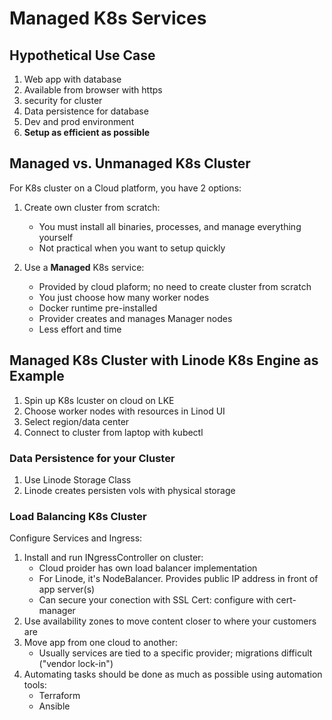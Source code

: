 # Managed K8s Services

## Hypothetical Use Case
1. Web app with database
2. Available from browser with https
3. security for cluster
4. Data persistence for database
5. Dev and prod environment
6. **Setup as efficient as possible**

## Managed vs. Unmanaged K8s Cluster
For K8s cluster on a Cloud platform, you have 2 options:

1. Create own cluster from scratch:
    - You must install all binaries, processes, and manage everything yourself
    - Not practical when you want to setup quickly

2. Use a **Managed** K8s service:
    - Provided by cloud plaform; no need to create cluster from scratch
    - You just choose how many worker nodes
    - Docker runtime pre-installed
    - Provider creates and manages Manager nodes
    - Less effort and time

## Managed K8s Cluster with Linode K8s Engine as Example

1. Spin up K8s lcuster on cloud on LKE
2. Choose worker nodes with resources in Linod UI
3. Select region/data center
4. Connect to cluster from laptop with kubectl

### Data Persistence for your Cluster
1. Use Linode Storage Class
2. Linode creates persisten vols with physical storage

### Load Balancing K8s Cluster
Configure Services and Ingress:
1. Install and run INgressController on cluster:
    - Cloud proider has own load balancer implementation
    - For Linode, it's NodeBalancer. Provides public IP address in front of app server(s)
    - Can secure your conection with SSL Cert: configure with cert-manager
2. Use availability zones to move content closer to where your customers are
3. Move app from one cloud to another:
    - Usually services are tied to a specific provider; migrations difficult ("vendor lock-in")
4. Automating tasks should be done as much as possible using automation tools:
    - Terraform
    - Ansible
